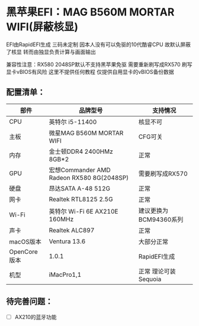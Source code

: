 # 黑苹果EFI：MAG B560M MORTAR WIFI(屏蔽核显)

EFI由RapidEFI生成 三码未定制
因本人没有可以免驱的10代酷睿CPU 故默认屏蔽了核显 转而由独显负责计算与画面输出

兼容性注意：RX580 2048SP默认不支持黑苹果免驱 需要重新刷写成RX570
刷写显卡vBIOS有风险 这里不提供任何教程 仅提供自用显卡的vBIOS备份数据

## 配置清单： ##
|部件|品牌型号|支持情况|
|---|---|---|
|CPU|英特尔 i5-11400|核显不可|
|主板|微星MAG B560M MORTAR WIFI|CFG可关|
|内存|金士顿DDR4 2400HMz 8GB*2|正常|
|GPU|宏想Commander AMD Radeon RX580 8G(2048SP)|需要刷写成RX570|
|硬盘|昂达SATA A-48 512G|正常|
|网卡|Realtek RTL8125 2.5G|正常|
|Wi-Fi|英特尔 Wi-Fi 6E AX210E 160MHz|建议更换为BCM94360系列|
|声卡|Realtek ALC897|正常|
|macOS版本|Ventura 13.6|大部分正常|
|OpenCore版本|1.0.1|RapidEFI生成|
|机型|iMacPro1,1|正常 理论可装Sequoia|

## 待完善问题： ##
- [ ] AX210的蓝牙功能